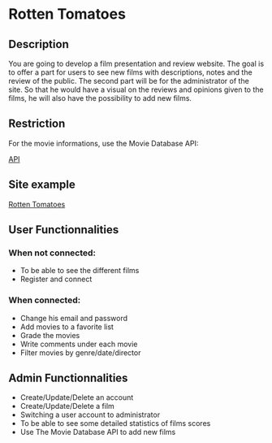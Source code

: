 # Rotten Tomatoes

## Description
You are going to develop a film presentation and review website. The goal is to offer a part for users to see new films with descriptions, notes and the review of the public. The second part will be for the administrator of the site. So that he would have a visual on the reviews and opinions given to the films, he will also have the possibility to add new films.
## Restriction
For the movie informations, use the Movie Database API:

<a href="(https://developer.themoviedb.org/docs/getting-started)" target="_blank">API</a>
## Site example
<a href="https://www.rottentomatoes.com/" target="_blank">Rotten Tomatoes</a>

## User Functionnalities
### When not connected:
* To be able to see the different films
* Register and connect
### When connected:
* Change his email and password
* Add movies to a favorite list
* Grade the movies
* Write comments under each movie
* Filter movies by genre/date/director
## Admin Functionnalities
* Create/Update/Delete an account
* Create/Update/Delete a film
* Switching a user account to administrator
* To be able to see some detailed statistics of films scores
* Use The Movie Database API to add new films
